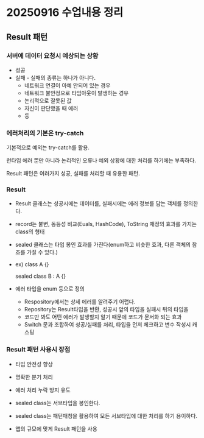 # 20250916 수업내용 정리

## Result 패턴

### 서버에 데이터 요청시 예상되는 상황
* 성공
* 실패 - 실패의 종류는 하나가 아니다.
  * 네트워크 연결이 아예 안되어 있는 경우
  * 네트워크 불안정으로 타임아웃이 발생하는 경우
  * 논리적으로 잘못된 값
  * 자신이 판단했을 때 에러
  * 등

### 에러처리의 기본은 try-catch
기본적으로 예외는 try-catch를 활용. 

런타임 에러 뿐만 아니라 논리적인 오류나 예외 상황에 대한 처리를 하기에는 부족하다.

Result 패턴은 여러가지 성공, 실패를 처리할 때 유용한 패턴.

### Result
* Result 클래스는 성공시에는 데이터를, 실패시에는 에러 정보를 담는 객체를 정의한다.
* record는 불변, 동등성 비교(Euals, HashCode), ToString 재정의 효과를 가지는 class의 형태
* sealed 클래스는 타입 봉인 효과를 가진다(enum하고 비슷한 효과, 다른 객체의 참조를 가질 수 있다.)
* ex) class A {}

     sealed class B : A {}
* 에러 타입을 enum 등으로 정의
  * Respository에서는 상세 에러를 알려주기 어렵다.
  * Repository는 Result타입을 반환, 성공시 앞의 타입을 실패시 뒤의 타입을
  * 코드만 봐도 어떤 에러가 발생할지 알기 때문에 코드가 문서화 되는 효과
  * Switch 문과 조합하여 성공/실패를 처리, 타입을 먼저 체크하고 변수 작성시 캐스팅


### Result 패턴 사용시 장점
* 타입 안전성 향상
* 명확한 분기 처리
* 에러 처리 누락 방지 유도

* sealed class는 서브타입을 봉인한다.
* sealed class는 패턴매칭을 활용하여 모든 서브타입에 대한 처리를 하기 용이하다.
* 앱의 규모에 맞게 Result 패턴을 사용
